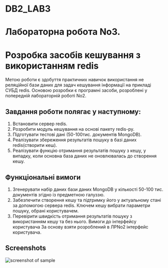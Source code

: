 # DB2_LAB3
Лабораторна робота No3.
=====================
Розробка засобів кешування з використанням redis
=====================
Метою роботи є здобуття практичних навичок використання не реляційної бази даних для задач кешування інформації на прикладі СУБД 
redis. Основою розробки є програмні засоби, розроблені у попередній лабораторній роботі No2.

Завдання роботи полягає у наступному:
-----------------------------------
1. Встановити сервер redis.
2. Розробити модуль кешування на основі пакету redis-py.
3. Підготувати тестові дані (50-100тис. документів MongoDB).
4. Реалізувати збереження результатів пошуку в базі даних redis(створити кеш).
5. Реалізувати функцію отримання результатів пошуку з кешу, у випадку, коли основна база даних не оновлювалась до створення кешу.

Функціональні вимоги
-----------------------------------
1. Згенерувати набір даних бази даних MongoDB у кількості 50-100 тис. документів згідно із предметною галуззю.
2. Забезпечити створення кешу та підтримку його у актуальному стані за допомогою сервера redis. Ключем кешу вибрати параметри пошуку, 
обрані користувачем.
3. Перевірити швидкість отримання результатів пошуку з використанням кешу та без нього. Вимоги до інтерфейсу користувача За основу взяти розроблений в 
ЛРNo2 інтерфейс користувача.

Screenshots
-----------------------------------
![screenshot of sample](http://itmag.es/5bHfh)
